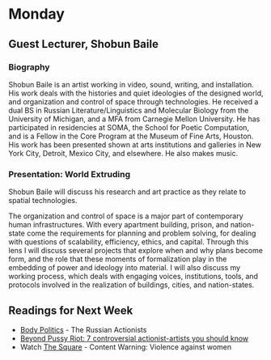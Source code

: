 # Monday

## Guest Lecturer, Shobun Baile

### Biography

Shobun Baile is an artist working in video, sound, writing, and installation. His work deals with the histories and quiet ideologies of the designed world, and organization and control of space through technologies. He received a dual BS in Russian Literature/Linguistics and Molecular Biology from the University of Michigan, and a MFA from Carnegie Mellon University. He has participated in residencies at SOMA, the School for Poetic Computation, and is a Fellow in the Core Program at the Museum of Fine Arts, Houston. His work has been presented shown at arts institutions and galleries in New York City, Detroit, Mexico City, and elsewhere. He also makes music.

### Presentation: World Extruding

Shobun Baile will discuss his research and art practice as they relate to spatial technologies.

The organization and control of space is a major part of contemporary human infrastructures. With every apartment building, prison, and nation-state come the requirements for planning and problem solving, for dealing with questions of scalability, efficiency, ethics, and capital. Through this lens I will discuss several projects that explore when and why plans become form, and the role that these moments of formalization play in the embedding of power and ideology into material. I will also discuss my working process, which deals with engaging voices, institutions, tools, and protocols involved in the realization of buildings, cities, and nation-states.

## Readings for Next Week

+ [Body Politics](https://www.1843magazine.com/features/body-politics) - The Russian Actionists
+ [Beyond Pussy Riot: 7 controversial actionist-artists you should know](https://www.calvertjournal.com/articles/show/9264/beyond-pussy-riot-controversial-actionism-artists)
+ Watch [The Square]() - Content Warning: Violence against women